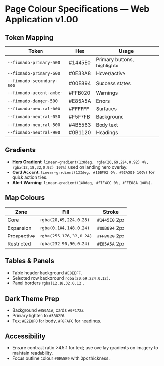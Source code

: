 # Page Colour Specifications — Web Application v1.00

## Token Mapping
| Token | Hex | Usage |
| --- | --- | --- |
| `--fixnado-primary-500` | #1445E0 | Primary buttons, highlights |
| `--fixnado-primary-600` | #0E33A8 | Hover/active |
| `--fixnado-secondary-500` | #00B894 | Success states |
| `--fixnado-accent-amber` | #FFB020 | Warnings |
| `--fixnado-danger-500` | #E85A5A | Errors |
| `--fixnado-neutral-000` | #FFFFFF | Surfaces |
| `--fixnado-neutral-050` | #F5F7FB | Background |
| `--fixnado-neutral-500` | #4B5563 | Body text |
| `--fixnado-neutral-900` | #0B1120 | Headings |

## Gradients
- **Hero Gradient**: `linear-gradient(120deg, rgba(20,69,224,0.92) 0%, rgba(12,18,32,0.92) 100%)` used on landing hero overlay.
- **Card Accent**: `linear-gradient(135deg, #1BBF92 0%, #0EA5E9 100%)` for quick action tiles.
- **Alert Warning**: `linear-gradient(180deg, #FFF4CC 0%, #FFE08A 100%)`.

## Map Colours
| Zone | Fill | Stroke |
| --- | --- | --- |
| Core | `rgba(20,69,224,0.28)` | `#1445E0` 2px |
| Expansion | `rgba(0,184,148,0.24)` | `#00B894` 2px |
| Prospective | `rgba(255,176,32,0.24)` | `#FFB020` 2px |
| Restricted | `rgba(232,90,90,0.24)` | `#E85A5A` 2px |

## Tables & Panels
- Table header background `#E8EEFF`.
- Selected row background `rgba(20,69,224,0.12)`.
- Panel borders `rgba(12,18,32,0.12)`.

## Dark Theme Prep
- Background `#050A1A`, cards `#0F172A`.
- Primary lighten to `#3B82F6`.
- Text `#E2E8F0` for body, `#F8FAFC` for headings.

## Accessibility
- Ensure contrast ratio >4.5:1 for text; use overlay gradients on imagery to maintain readability.
- Focus outline colour `#0EA5E9` with 3px thickness.
